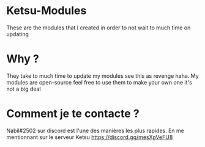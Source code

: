 # Ketsu-Modules
These are the modules that I created in order to not wait to much time on updating 
# Why ?
They take to much time to update my modules see this as revenge haha.
My modules are open-source feel free to use them to make your own one it's not a big deal
# Comment je te contacte ?
Nabil#2502 sur discord est l'une des manières les plus rapides.
En me mentionnant sur le serveur Ketsu https://discord.gg/mesXpVeFU8
